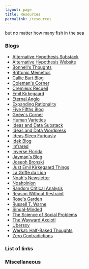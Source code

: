 ```yaml
---
layout: page
title: Resources
permalink: /resources
---
```


but no matter how many fish in the sea

<div id="left-column">
<div markdown="1">

### Blogs

*   <span style="color:red">[Alternative Hypothesis Substack](https://thealternativehypothesis.substack.com/archive)</span>
*   [Alternative Hypothesis Website](https://web.archive.org/web/20220531093112/https://thealternativehypothesis.org/index.php/about-the-alternative-hypothesis/)
*   [Bonnell's Thoughts](https://destinygg.substack.com/)
*   [Brittonic Memetics](https://brittonicmemetics.wordpress.com/)
*   [Callie Burt Blog](https://callieburt.org/)
*   [Coleman's Corner](https://colemanhughes.substack.com/)
*   [Cremieux Recueil](https://www.cremieux.xyz/)
*   [Emil Kirkegaard](https://front.emilkirkegaard.dk/)
*   [Eternal Anglo](https://eternalanglo.com/)
*   [Expanding Rationality](https://expandingrationality.substack.com/)
*   [Five Fifths Blog](https://fivefifthsblog.substack.com/)
*   [Gnew's Corner](https://gnew.substack.com/archive)
*   [Human Varieties](https://humanvarieties.org/)
*   [Ideas and Data Substack](https://seanlast.substack.com/archive)
*   [Ideas and Data Wordpress](https://ideasanddata.wordpress.com/)
*   [Ideas Sleep Furiously](https://ideassleepfuriously.substack.com/)
*   [Idek Blog](https://medium.com/@Idek)
*   [Infrared](https://substack.com/@infrared)
*   [Inverse Florida](https://inverseflorida.substack.com/)
*   [Jayman's Blog](https://jaymans.wordpress.com/)
*   [Joseph Bronski](https://substack.com/@josephbronski)
*   [Just Emil Kirkegaard Things](https://kirkegaard.substack.com/)
*   [La Griffe du Lion](http://www.lagriffedulion.f2s.com/index.html)
*   [Noah's Newsletter](https://noahcarl.substack.com/archive?sort=new)
*   [Noahpinion](https://www.noahpinion.blog/archive)
*   [Random Critical Analysis](https://randomcriticalanalysis.com/)
*   [Reason Without Restraint](https://reasonwithoutrestraint.com/)
*   [Rose's Garden](https://rosewrist.substack.com/)
*   [Russell T. Warne](https://russellwarne.com/)
*   [Singal-Minded](https://jessesingal.substack.com/?utm_source=homepage_recommendations&utm_campaign=1111741)
*   [The Science of Social Problems](https://scienceofsocialproblems.com/blog/)
*   [The Wayward Axolotl](https://thewaywardaxolotl.blogspot.com/)
*   [Ubersoy](https://ubersoy.substack.com/)
*   [Werkat: Half-Baked Thoughts](https://werkat.substack.com/)
*   [Zero Contradictions](https://zerocontradictions.net/)

</div>
</div>
    
<div id="middle-column">
<div markdown="1">
        
### List of links

</div>
</div>
    
<div id="right-column">
<div markdown="1"> 
        
### Miscellaneous

</div>
</div>
